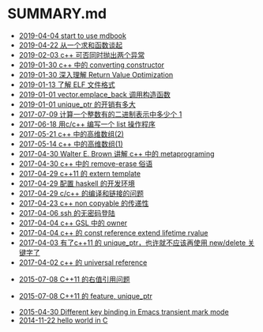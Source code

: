 # SUMMARY.md

- [2019-04-04 start to use mdbook](2020-04-04-start-to-use-mdbook.md)
- [2019-04-22 从一个求和函数谈起](2019-04-22-从一个求和函数谈起.md)
- [2019-02-03 c++ 可否同时抛出两个异常](2019-02-03-c++-可否同时抛出两个异常.md)
- [2019-01-30 c++ 中的 converting constructor](2019-01-30-c++-中的-converting-constructor.md)
- [2019-01-30 深入理解 Return Value Optimization](2019-01-30-深入理解-Return-Value-Optimization.md)
- [2019-01-13 了解 ELF 文件格式](2019-01-13-了解-ELF-文件格式.md)
- [2019-01-01 vector.emplace_back 调用构造函数](2019-01-01-vector.emplace_back-调用构造函数.md)
- [2019-01-01 unique_ptr 的开销有多大](2019-01-01-unique_ptr-的开销有多大.md)
- [2017-07-09 计算一个整数有的二进制表示中多少个 1 ](2017-07-09-计算一个整数有的二进制表示中多少个-1-.md)
- [2017-06-18 用c/c++ 编写一个 list 操作程序 ](2017-06-18-用c_c++-编写一个-list-操作程序-.md)
- [2017-05-21 c++ 中的高维数组(2)](2017-05-21-c++-中的高维数组-2-.md)
- [2017-05-14 c++ 中的高维数组(1)](2017-05-14-c++-中的高维数组-1-.md)
- [2017-04-30 Walter E. Brown 讲解 c++ 中的 metaprograming](2017-04-30-Walter-E.-Brown-讲解-c++-中的-metaprograming.md)
- [2017-04-30 c++ 中的 remove-erase 俗语](2017-04-30-c++-中的-remove-erase-俗语.md)
- [2017-04-29 c++11 的 extern template](2017-04-29-c++11-的-extern-template.md)
- [2017-04-29 配置 haskell 的开发环境](2017-04-29-配置-haskell-的开发环境.md)
- [2017-04-29 c/c++ 的编译和链接的问题](2017-04-29-c_c++-的编译和链接的问题.md)
- [2017-04-23 c++ non copyable 的传递性](2017-04-23-c++-non-copyable-的传递性.md)
- [2017-04-06 ssh 的无密码登陆](2017-04-06-ssh-的无密码登陆.md)
- [2017-04-04 c++ GSL 中的 owner](2017-04-04-c++-GSL-中的-owner.md)
- [2017-04-04 c++ 的 const reference extend lifetime rvalue](2017-04-04-c++-的-const-reference-extend-lifetime-rvalue.md)
- [2017-04-03 有了c++11 的 unique_ptr，也许就不应该再使用 new/delete 关键字了](2017-04-03-有了c++11-的-unique_ptr，也许就不应该再使用-new_delete-关键字了.md)
- [2017-04-02 c++ 的 universal reference](2017-04-02-c++-的-universal-reference.md)
<!-- - [2017-04-02 c++ lambda capture by value 的实验](2017-04-02-c++-lambda-capture-by-value-的实验.md) -->
<!-- - [2017-03-29 c++11 中的 uniform initialization](2017-03-29-c++11-中的-uniform-initialization.md) -->
<!-- - [2017-03-29 c++ vector::operator[] 的一个坑点](2017-03-29-c++-vector::operator[]-的一个坑点.md) -->
<!-- - [2017-03-26 c++ 中 lambda 的类型和大小](2017-03-26-c++-中-lambda-的类型和大小.md) -->
<!-- - [2017-03-26 c++ 模板的类型推导](2017-03-26-c++-模板的类型推导.md) -->
<!-- - [2017-03-16 使用  cmake 管理项目](2017-03-16-使用--cmake-管理项目.md) -->
<!-- - [2017-03-16 使用 google test framework](2017-03-16-使用-google-test-framework.md) -->
<!-- - [2017-03-16 google c++ style by examples](2017-03-16-google-c++-style-by-examples.md) -->
<!-- - [2017-03-13 TERMINAL 下的快捷操作](2017-03-13-TERMINAL-下的快捷操作.md) -->
<!-- - [2017-03-12 小叮当效应](2017-03-12-小叮当效应.md) -->
<!-- - [2017-03-12 存款准备金的意义](2017-03-12-存款准备金的意义.md) -->
<!-- - [2017-03-10 过拟合和正则化](2017-03-10-过拟合和正则化.md) -->
<!-- - [2017-03-09 Back Propagation 算法的向量表示](2017-03-09-Back-Propagation-算法的向量表示.md) -->
<!-- - [2017-03-09 成本函数与学习速度 sotfmax 函数与最大似然函数](2017-03-09-成本函数与学习速度-sotfmax-函数与最大似然函数.md) -->
<!-- - [2017-03-08 成本函数与学习速度](2017-03-08-成本函数与学习速度.md) -->
<!-- - [2017-03-08 用 Makefile + pandoc + markdown 写博客](2017-03-08-用-Makefile-+-pandoc-+-markdown-写博客.md) -->
<!-- - [2017-03-05 backpropagation](2017-03-05-backpropagation.md) -->
<!-- - [2017-02-07 理解 java 的 classloader](2017-02-07-理解-java-的-classloader.md) -->
<!-- - [2017-01-25 在 Java 中，我们尽量避免使用 null](2017-01-25-在-Java-中，我们尽量避免使用-null.md) -->
<!-- - [2017-01-14 Java 8 函数式编程例子](2017-01-14-Java-8-函数式编程例子.md) -->
<!-- - [2017-01-08 二分法查找](2017-01-08-二分法查找.md) -->
<!-- - [2017-01-08 最重要的设计原则](2017-01-08-最重要的设计原则.md) -->
<!-- - [2017-01-07 C 语言写的快排程序](2017-01-07-C-语言写的快排程序.md) -->
<!-- - [2017-01-07 编写单链表反转的程序](2017-01-07-编写单链表反转的程序.md) -->
<!-- - [2017-01-07 Feign client](2017-01-07-Feign-client.md) -->
<!-- - [2017-01-07 关于协议设计语言](2017-01-07-关于协议设计语言.md) -->
<!-- - [2017-01-07 简单的多线程并不能提高效率](2017-01-07-简单的多线程并不能提高效率.md) -->
<!-- - [2017-01-07 JAVA8 中的高阶函数](2017-01-07-JAVA8-中的高阶函数.md) -->
<!-- - [2017-01-07 JAVA JSON databinding 的多态](2017-01-07-JAVA-JSON-databinding-的多态.md) -->
<!-- - [2017-01-07 rxjava2 有什么新东西](2017-01-07-rxjava2-有什么新东西.md) -->
<!-- - [2017-01-07 阅读 Subscriber 的实现中关于  backpressure 的部分](2017-01-07-阅读-Subscriber-的实现中关于--backpressure-的部分.md) -->
<!-- - [2017-01-07 阅读 rxjava 源代码之  - map](2017-01-07-阅读-rxjava-源代码之----map.md) -->
<!-- - [2017-01-07 rxjava 如何和传统回调函数结合](2017-01-07-rxjava-如何和传统回调函数结合.md) -->
<!-- - [2017-01-07 阅读 rxjava 源代码](2017-01-07-阅读-rxjava-源代码.md) -->
<!-- - [2017-01-07 使用 Protobuf 设计 REST API](2017-01-07-使用-Protobuf-设计-REST-API.md) -->
<!-- - [2017-01-07 rabbitmq 中的概念](2017-01-07-rabbitmq-中的概念.md) -->
<!-- - [2016-12-25 从零开始构造一个微服务](2016-12-25-从零开始构造一个微服务.md) -->
<!-- - [2016-09-21 基于返回值的 java generic 类型推导](2016-09-21-基于返回值的-java-generic-类型推导.md) -->
<!-- - [2016-09-03 使用 Spring Integration Framework 写入 redis 队列](2016-09-03-使用-Spring-Integration-Framework-写入-redis-队列.md) -->
<!-- - [2016-08-27 开发自己的语言](2016-08-27-开发自己的语言.md) -->
<!-- - [2015-08-04 Erlang: passwing initial arguments between app, supervisor and gen_server](2015-08-04-Erlang:-passwing-initial-arguments-between-app,-supervisor-and-gen_server.md) -->
<!-- - [2015-07-29 Erlang application environment](2015-07-29-Erlang-application-environment.md) -->
<!-- - [2015-07-10 ZFS 转移数据](2015-07-10-ZFS-转移数据.md) -->
- [2015-07-08 C++11 的右值引用问题](2015-07-08-C++11-的右值引用问题.md)
<!-- - [2015-07-08 C++ vector 调用多少次元素的构造函数](2015-07-08-C++-vector-调用多少次元素的构造函数.md) -->
- [2015-07-08 C++11 的 feature, unique_ptr](2015-07-08-C++11-的-feature,-unique_ptr.md)
<!-- - [2015-07-08 C/C++ 中的求值顺序](2015-07-08-C_C++-中的求值顺序.md) -->
<!-- - [2015-07-08 C/C++ 编程风格: if-else](2015-07-08-C_C++-编程风格:-if-else.md) -->
<!-- - [2015-07-08 编程风格： C++ 类的结构](2015-07-08-编程风格：-C++-类的结构.md) -->
<!-- - [2015-07-08 折腾 FreeBSD](2015-07-08-折腾-FreeBSD.md) -->
<!-- - [2015-06-01 C Preprocessor tricks](2015-06-01-C-Preprocessor-tricks.md) -->
<!-- - [2015-05-26 C++ should support C99 designated initializer](2015-05-26-C++-should-support-C99-designated-initializer.md) -->
<!-- - [2015-05-20 C++ virtual function](2015-05-20-C++-virtual-function.md) -->
<!-- - [2015-05-18 Understand X86 64 calling convention](2015-05-18-Understand-X86-64-calling-convention.md) -->
<!-- - [2015-05-05 Learning inline keyword by example in C](2015-05-05-Learning-inline-keyword-by-example-in-C.md) -->
- [2015-04-30 Different key binding in Emacs transient mark mode](2015-04-30-Different-key-binding-in-Emacs-transient-mark-mode.md)
- [2014-11-22 hello world in C](2014-11-22-hello-world-in-C.md)
